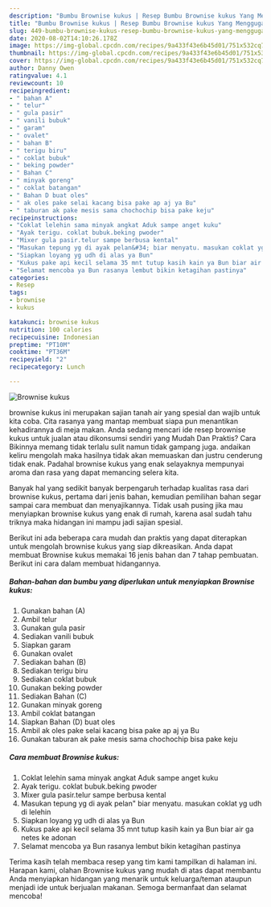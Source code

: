 ```yaml
---
description: "Bumbu Brownise kukus | Resep Bumbu Brownise kukus Yang Menggugah Selera"
title: "Bumbu Brownise kukus | Resep Bumbu Brownise kukus Yang Menggugah Selera"
slug: 449-bumbu-brownise-kukus-resep-bumbu-brownise-kukus-yang-menggugah-selera
date: 2020-08-02T14:10:26.178Z
image: https://img-global.cpcdn.com/recipes/9a433f43e6b45d01/751x532cq70/brownise-kukus-foto-resep-utama.jpg
thumbnail: https://img-global.cpcdn.com/recipes/9a433f43e6b45d01/751x532cq70/brownise-kukus-foto-resep-utama.jpg
cover: https://img-global.cpcdn.com/recipes/9a433f43e6b45d01/751x532cq70/brownise-kukus-foto-resep-utama.jpg
author: Danny Owen
ratingvalue: 4.1
reviewcount: 10
recipeingredient:
- " bahan A"
- " telur"
- " gula pasir"
- " vanili bubuk"
- " garam"
- " ovalet"
- " bahan B"
- " terigu biru"
- " coklat bubuk"
- " beking powder"
- " Bahan C"
- " minyak goreng"
- " coklat batangan"
- " Bahan D buat oles"
- " ak oles pake selai kacang bisa pake ap aj ya Bu"
- " taburan ak pake mesis sama chochochip bisa pake keju"
recipeinstructions:
- "Coklat lelehin sama minyak angkat Aduk sampe anget kuku"
- "Ayak terigu. coklat bubuk.beking pwoder"
- "Mixer gula pasir.telur sampe berbusa kental"
- "Masukan tepung yg di ayak pelan&#34; biar menyatu. masukan coklat yg udh di lelehin"
- "Siapkan loyang yg udh di alas ya Bun"
- "Kukus pake api kecil selama 35 mnt tutup kasih kain ya Bun biar air ga netes ke adonan"
- "Selamat mencoba ya Bun rasanya lembut bikin ketagihan pastinya"
categories:
- Resep
tags:
- brownise
- kukus

katakunci: brownise kukus 
nutrition: 100 calories
recipecuisine: Indonesian
preptime: "PT10M"
cooktime: "PT36M"
recipeyield: "2"
recipecategory: Lunch

---
```



![Brownise kukus](https://img-global.cpcdn.com/recipes/9a433f43e6b45d01/751x532cq70/brownise-kukus-foto-resep-utama.jpg)


brownise kukus ini merupakan sajian tanah air yang spesial dan wajib untuk kita coba. Cita rasanya yang mantap membuat siapa pun menantikan kehadirannya di meja makan.
Anda sedang mencari ide resep brownise kukus untuk jualan atau dikonsumsi sendiri yang Mudah Dan Praktis? Cara Bikinnya memang tidak terlalu sulit namun tidak gampang juga. andaikan keliru mengolah maka hasilnya tidak akan memuaskan dan justru cenderung tidak enak. Padahal brownise kukus yang enak selayaknya mempunyai aroma dan rasa yang dapat memancing selera kita.



Banyak hal yang sedikit banyak berpengaruh terhadap kualitas rasa dari brownise kukus, pertama dari jenis bahan, kemudian pemilihan bahan segar sampai cara membuat dan menyajikannya. Tidak usah pusing jika mau menyiapkan brownise kukus yang enak di rumah, karena asal sudah tahu triknya maka hidangan ini mampu jadi sajian spesial.


Berikut ini ada beberapa cara mudah dan praktis yang dapat diterapkan untuk mengolah brownise kukus yang siap dikreasikan. Anda dapat membuat Brownise kukus memakai 16 jenis bahan dan 7 tahap pembuatan. Berikut ini cara dalam membuat hidangannya.

<!--inarticleads1-->

##### Bahan-bahan dan bumbu yang diperlukan untuk menyiapkan Brownise kukus:

1. Gunakan  bahan (A)
1. Ambil  telur
1. Gunakan  gula pasir
1. Sediakan  vanili bubuk
1. Siapkan  garam
1. Gunakan  ovalet
1. Sediakan  bahan (B)
1. Sediakan  terigu biru
1. Sediakan  coklat bubuk
1. Gunakan  beking powder
1. Sediakan  Bahan (C)
1. Gunakan  minyak goreng
1. Ambil  coklat batangan
1. Siapkan  Bahan (D) buat oles
1. Ambil  ak oles pake selai kacang bisa pake ap aj ya Bu
1. Gunakan  taburan ak pake mesis sama chochochip bisa pake keju




<!--inarticleads2-->

##### Cara membuat Brownise kukus:

1. Coklat lelehin sama minyak angkat Aduk sampe anget kuku
1. Ayak terigu. coklat bubuk.beking pwoder
1. Mixer gula pasir.telur sampe berbusa kental
1. Masukan tepung yg di ayak pelan&#34; biar menyatu. masukan coklat yg udh di lelehin
1. Siapkan loyang yg udh di alas ya Bun
1. Kukus pake api kecil selama 35 mnt tutup kasih kain ya Bun biar air ga netes ke adonan
1. Selamat mencoba ya Bun rasanya lembut bikin ketagihan pastinya




Terima kasih telah membaca resep yang tim kami tampilkan di halaman ini. Harapan kami, olahan Brownise kukus yang mudah di atas dapat membantu Anda menyiapkan hidangan yang menarik untuk keluarga/teman ataupun menjadi ide untuk berjualan makanan. Semoga bermanfaat dan selamat mencoba!
